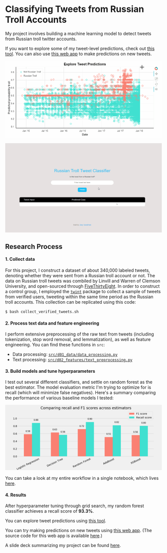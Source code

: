 # Classifying Tweets from Russian Troll Accounts

My project involves building a machine learning model to detect tweets from Russian troll twitter accounts. 

If you want to explore some of my tweet-level predictions, check out [this tool](https://joeygoodman.us/projects/1-russian-trolls). You can also use [this web app](https://russian-troll-detector.herokuapp.com/) to make predictions on new tweets.

![alt text](https://github.com/yontartu/bot-vs-human/blob/master/results/img/explore_tweet_predictions.gif)

![alt text](https://github.com/yontartu/bot-vs-human/blob/master/results/img/web_app_demo.gif)

## Research Process

#### 1. Collect data

For this project, I construct a dataset of about 340,000 labeled tweets, denoting whether they were sent from a Russian troll account or not. The data on Russian troll tweets was combiled by Linvill and Warren of Clemson University, and open-sourced through [FiveThirtyEight](https://github.com/fivethirtyeight/russian-troll-tweets). In order to construct a control group, I employed the [`twint`](https://github.com/twintproject/twint) package to collect a sample of tweets from verified users, tweeting within the same time period as the Russian troll accounts. This collection can be replicated using this code:

```bash
$ bash collect_verified_tweets.sh
```

#### 2. Process text data and feature engineering

I perform extensive preprocessing of the raw text from tweets (including tokenization, stop word removal, and lemmatization), as well as feature engineering. You can find these functions in `src`:

- Data processing: [`src/d01_data/data_processing.py`](https://github.com/yontartu/bot-vs-human/blob/master/src/d01_data/data_processing.py)
- Text processing: [`src/d02_features/text_preprocessing.py`](https://github.com/yontartu/bot-vs-human/blob/master/src/d02_features/text_preprocessing.py)

#### 3. Build models and tune hyperparameters

I test out several different classifiers, and settle on random forest as the best estimator. The model evaluation metric I'm trying to optimize for is recall (which will minimize false negatives). Here's a summary comparing the performance of various baseline models I tested:

![alt text](https://github.com/yontartu/bot-vs-human/blob/master/results/img/04_model_comparison.png)

You can take a look at my entire workflow in a single notebook, which lives [here](https://github.com/yontartu/bot-vs-human/blob/master/notebooks/04_reports/presentation_notebook.ipynb). 

#### 4. Results

After hyperparameter tuning through grid search, my random forest classifier achieves a recall score of **93.3%**.

You can explore tweet predictions using [this tool](https://joeygoodman.us/projects/1-russian-trolls).

You can try making predictions on new tweets using [this web app](https://russian-troll-detector.herokuapp.com/). (The source code for this web app is available [here](https://github.com/yontartu/russian-troll-detector-webapp).)

A slide deck summarizing my project can be found [here](https://github.com/yontartu/bot-vs-human/blob/master/results/JoeyGoodman_FinalPresentation.pdf).